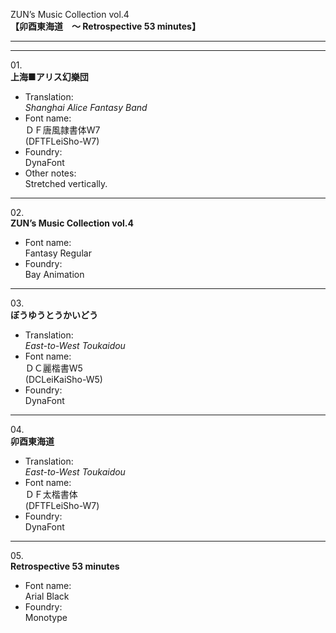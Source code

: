 ZUN’s Music Collection vol.4  
**【卯酉東海道　～ Retrospective 53 minutes】**  

---  
---

01\.  
**上海■アリス幻樂団**
  - Translation:  
*Shanghai Alice Fantasy Band*
  - Font name:  
ＤＦ唐風隷書体W7  
(DFTFLeiSho-W7)
  - Foundry:  
DynaFont
  - Other notes:  
Stretched vertically.

---

02\.  
**ZUN’s Music Collection vol.4**
  - Font name:  
Fantasy Regular
  - Foundry:  
Bay Animation

---

03\.  
**ぼうゆうとうかいどう**
  - Translation:  
*East-to-West Toukaidou*
  - Font name:  
ＤＣ麗楷書W5  
(DCLeiKaiSho-W5)
  - Foundry:  
DynaFont

---

04\.  
**卯酉東海道**
  - Translation:  
*East-to-West Toukaidou*
  - Font name:  
ＤＦ太楷書体  
(DFTFLeiSho-W7)
  - Foundry:  
DynaFont

---

05\.  
**Retrospective 53 minutes**
  - Font name:  
Arial Black
  - Foundry:  
Monotype
